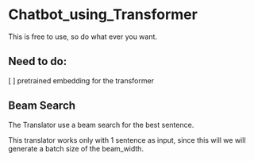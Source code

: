 # Chatbot_using_Transformer

This is free to use, so do what ever you want.


## Need to do:
[ ] pretrained embedding for the transformer

## Beam Search

The Translator use a beam search for the best sentence. 

This translator works only with 1 sentence as input, since this will we will generate a batch size of the beam_width.

